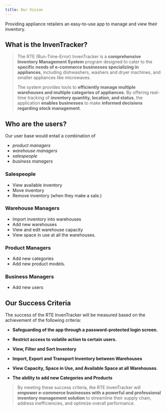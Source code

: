 ```yaml
---
title: Our Vision
---
```


Providing appliance retailers an easy-to-use app to manage and view their inventory.

## **What is the InvenTracker?**

> The RTE (Run-Time-Error) InvenTracker is a **comprehensive Inventory Management System** program designed to cater to the **specific needs of e-commerce businesses specializing in appliances**, including dishwashers, washers and dryer machines, and smaller appliances like microwaves.
>
> The system provides tools to **efficiently manage multiple warehouses and multiple categories of appliances**. By offering real-time tracking of **inventory quantity, location, and status**, the application **enables businesses** to make **informed decisions regarding stock management**.

## **Who are the users?**

Our user base would entail a combination of

- *product managers*
- *warehouse managers*
- *salespeople*
- *business managers*

### **Salespeople**

- View available inventory
- Move inventory
- Remove inventory (when they make a sale.)

### **Warehouse Managers**

- Import inventory into warehouses
- Add new warehouses
- View and edit warehouse capacity
- View space in use at all the warehouses.

### **Product Managers**

- Add new categories
- Add new product models.

### **Business Managers**

- Add new users

## **Our Success Criteria**

The success of the RTE InvenTracker will be measured based on the achievement of the following criteria:

- **Safeguarding of the app through a password-protected login screen.**

- **Restrict access to volatile action to certain users.**

- **View, Filter and Sort Inventory**

- **Import, Export and Transport Inventory between Warehouses**

- **View Capacity, Space in Use, and Available Space at all Warehouses**.

- **The ability to add new Categories and Products**

> By meeting these success criteria, the RTE InvenTracker will **empower e-commerce businesses with a powerful and professional inventory management solution** to streamline their supply chain, address inefficiencies, and optimize overall performance.
